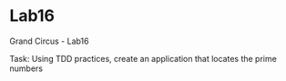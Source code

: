 # Lab16
Grand Circus - Lab16

Task: Using TDD practices, create an application that locates the prime numbers

